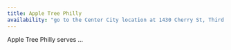 ```yaml
---
title: Apple Tree Philly
availability: "go to the Center City location at 1430 Cherry St, Third Floor, Philadelphia, PA 19102 or the North Philadelphia location at 5252 North 13th St, Philadelphia, PA 19141 on Monday - Thursday, 9am - 3pm or call 215-685-9087"
---
```


Apple Tree Philly serves ...
